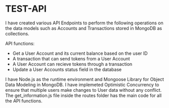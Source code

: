 # TEST-API
I have created various API Endpoints to perform the following operations on the data models such as Accounts and Transactions stored in MongoDB as collections.

API functions:
- Get a User Account and its current balance based on the user ID
- A transaction that can send tokens from a User Account 
- A User Account can recieve tokens through a transaction
- Update a User Accounts status field in the database
 
I have Node.js as the runtime environment and Mongoose Library for Object Data Modeling in MongoDB. I have implemeted Optimistic Concurrency to ensure that multiple users make changes to User data without any conflict. The get_information.js file inside the routes folder has the main code for all the API functions.
